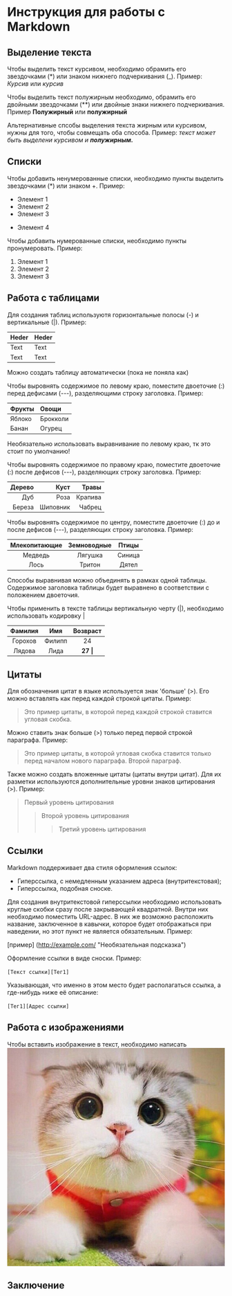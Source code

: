 # Инструкция для работы с Markdown

## Выделение текста
Чтобы выделить текст курсивом, необходимо обрамить его звездочками (*) или знаком нижнего подчеркивания (_). Пример: *Курсив* или _курсив_


Чтобы выделить текст полужирным необходимо, обрамить его двойными звездочками (**) или двойные знаки нижнего подчеркивания. Пример **Полужирный** или __полужирный__

Альтернативные спсобы выделения текста жирным или курсивом, нужны для того, чтобы совмещать оба способа. Пример: _текст может быть выделени курсивом и **полужирным.**_

## Списки

Чтобы добавить ненумерованные списки, необходимо пункты выделить звездочками (*) или знаком +. Пример:
* Элемент 1
* Элемент 2
* Элемент 3
+ Элемент 4

Чтобы добавить нумерованные списки, необходимо пункты пронумеровать. Пример:

1. Элемент 1
2. Элемент 2
3. Элемент 3

## Работа с таблицами

Для создания таблиц используютя горизонтальные полосы (-) и вертикальные (|). Пример:

| Heder | Heder |
| ------|-------|
| Text  | Text  |
| Text  | Text  |

Можно создать таблицу автоматически (пока не поняла как)

Чтобы выровнять содержимое по левому краю, поместите двоеточие (:) перед дефисами (---), разделяющими строку заголовка. Пример:

| Фрукты | Овощи |
|:-------|:------|
| Яблоко | Брокколи |
| Банан | Огурец |

Необязательно использовать выравнивание по левому краю, тк это стоит по умолчанию!

Чтобы выровнять содержимое по правому краю, поместите двоеточие (:) после дефисов (---), разделяющих строку заголовка. Пример:

| Дерево | Куст | Травы |
|-------:|------:|------:|
| Дуб | Роза | Крапива |
| Береза | Шиповник | Чабрец |

Чтобы выровнять содержимое по центру, поместите двоеточие (:) до и после дефисов (---), разделяющих строку заголовка. Пример:

| Млекопитающие | Земноводные | Птицы |
|:-------:|:------:|:------:|
| Медведь | Лягушка | Синица |
| Лось | Тритон | Дятел |

Способы выравнивая можно объединять в рамках одной таблицы. 
Содержимое заголовка таблицы будет выравнено в соответствии с положением двоеточия.

Чтобы применить в тексте таблицы вертикальную черту (|), необходимо использовать кодировку &#124;

| Фамилия | Имя | Возвраст |
|:-------:|:------:|:------:|
| Горохов | Филипп | 24 |
| Лядова | Лида | **27 &#124;**| (пример)

## Цитаты

Для обозначения цитат в языке используется знак 'больше' (>). Его можно вставлять как перед каждой строкой цитаты. Пример:

>Это пример цитаты,
>в которой перед каждой строкой
>ставится угловая скобка.

Можно ставить знак больше (>) только перед первой строкой параграфа. Пример:

>Это пример цитаты,
в которой угловая скобка
ставится только перед началом нового параграфа.
>Второй параграф.

Также можно создать вложенные цитаты (цитаты внутри цитат). Для их разметки используются дополнительные уровни знаков цитирования (>). Пример:

> Первый уровень цитирования
>> Второй уровень цитирования
>>> Третий уровень цитирования

## Ссылки

Markdown поддерживает два стиля оформления ссылок:

* Гиперссылка, с немедленным указанием адреса (внутритекстовая);
* Гиперссылка, подобная сноске.

Для создания внутритекстовой гиперссылки необходимо использовать круглые скобки сразу после закрывающей квадратной. Внутри них необходимо поместить URL-адрес. В них же возможно расположить название, заключенное в кавычки, которое будет отображаться при наведении, но этот пункт не является обязательным. Пример:

[пример] (http://example.com/ "Необязательная подсказка")

Оформление ссылки в виде сноски. Пример:

<code>[Текст ссылки][Тег1]
</code>

Указывающая, что именно в этом место будет располагаться ссылка, а где-нибудь ниже её описание:

<code>[Тег1][Адрес ссылки]
</code>

## Работа с изображениями

Чтобы вставить изображение в текст, необходимо написать ![Привет, это котик](chat_avatar-136.jpg)

## Заключение


